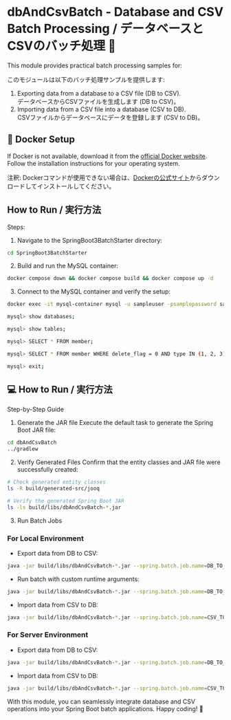# dbAndCsvBatch - Database and CSV Batch Processing / データベースとCSVのバッチ処理 🚀

This module provides practical batch processing samples for:

このモジュールは以下のバッチ処理サンプルを提供します:
1. Exporting data from a database to a CSV file (DB to CSV).  
   データベースからCSVファイルを生成します (DB to CSV)。
2. Importing data from a CSV file into a database (CSV to DB).  
   CSVファイルからデータベースにデータを登録します (CSV to DB)。

## 🐳 Docker Setup
If Docker is not available, download it from the [official Docker website](https://www.docker.com/get-started). Follow the installation instructions for your operating system.

注釈: Dockerコマンドが使用できない場合は、[Dockerの公式サイト](https://www.docker.com/get-started)からダウンロードしてインストールしてください。

## How to Run / 実行方法
Steps:
1. Navigate to the SpringBoot3BatchStarter directory:
```bash
cd SpringBoot3BatchStarter
```
 
2. Build and run the MySQL container:
```bash
docker compose down && docker compose build && docker compose up -d
```

3. Connect to the MySQL container and verify the setup:
```bash
docker exec -it mysql-container mysql -u sampleuser -psamplepassword sampledb

mysql> show databases;

mysql> show tables;  

mysql> SELECT * FROM member;  

mysql> SELECT * FROM member WHERE delete_flag = 0 AND type IN (1, 2, 3) ORDER BY type ASC;

mysql> exit;
```
## 💻 How to Run / 実行方法

Step-by-Step Guide
1. Generate the JAR file
Execute the default task to generate the Spring Boot JAR file:
```bash
cd dbAndCsvBatch
../gradlew
```
	
2. Verify Generated Files
Confirm that the entity classes and JAR file were successfully created:

```bash
# Check generated entity classes
ls -R build/generated-src/jooq

# Verify the generated Spring Boot JAR
ls -ls build/libs/dbAndCsvBatch-*.jar
```

3. Run Batch Jobs
### For Local Environment
- Export data from DB to CSV:
```bash
java -jar build/libs/dbAndCsvBatch-*.jar --spring.batch.job.name=DB_TO_CSV --spring.profiles.active=local
```

- Run batch with custom runtime arguments:
```bash
java -jar build/libs/dbAndCsvBatch-*.jar --spring.batch.job.name=DB_TO_CSV --batch.types=2,4 --spring.profiles.active=local
```

- Import data from CSV to DB:
```bash
java -jar build/libs/dbAndCsvBatch-*.jar --spring.batch.job.name=CSV_TO_DB --spring.profiles.active=local
```

### For Server Environment
- Export data from DB to CSV:
```bash
java -jar build/libs/dbAndCsvBatch-*.jar --spring.batch.job.name=DB_TO_CSV --spring.profiles.active=server
```

- Import data from CSV to DB:
```bash
java -jar build/libs/dbAndCsvBatch-*.jar --spring.batch.job.name=CSV_TO_DB --spring.profiles.active=server
```
With this module, you can seamlessly integrate database and CSV operations into your Spring Boot batch applications. Happy coding! 🎉

